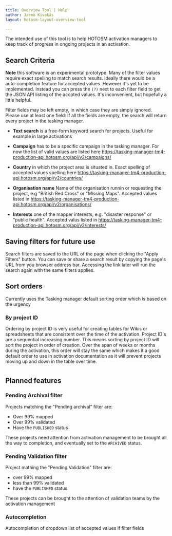 ```yaml
---
title: Overview Tool | Help
author: Jarmo Kivekäs
layout: hotosm-layout-overview-tool

---
```



The intended use of this tool is to help HOTOSM activation managers to keep track of progress in ongoing projects in an activation.





## Search Criteria



**Note** this software is an experimental prototype. Many of the filter values require exact spelling to match search results. Ideally there would be a auto-completion feature for accepted values. However it's yet to be implemented. Instead you can press the `(?)` next to each filter field to get the JSON API listing of the accpted values. It's inconvenient, but hopefully a little helpful.

Filter fields may be left empty, in which case they are simply ignored. Please use at least one field: if all the fields are empty, the search will return every project in the tasking manager. 

- **Text search** is a free-form keyword search for projects. Useful for example in large activations 

- **Campaign** has to be a specific campaign in the tasking manager. For now the list of valid values are listed here https://tasking-manager-tm4-production-api.hotosm.org/api/v2/campaigns/

- **Country** in which the project area is situated in. Exact spelling of accepted values spelling here https://tasking-manager-tm4-production-api.hotosm.org/api/v2/countries/

- **Organisation name** Name of the organisation runnin or requesting the project, e.g "British Red Cross" or "Missing Maps". Accepted values listed in  https://tasking-manager-tm4-production-api.hotosm.org/api/v2/organisations/


- **Interests** one of the mapper interests, e.g. "disaster response" or "public health". Accepted valus listed in  https://tasking-manager-tm4-production-api.hotosm.org/api/v2/interests/


## Saving filters for future use

Search filters are saved to the URL of the page when clicking the "Apply Filters" button. You can save or share a search result by copying the page's URL from you browser address bar. Accessing the link later will run the search again with the same filters applies.



## Sort orders

Currently uses the Tasking manager default sorting order which is based on the urgency


### By project ID

Ordering by project ID is very useful for creating tables for Wikis or spreadsheets that are consistent over the time of the activation. Project ID's are a sequential increasing number. This means sorting by project ID will sort the project in order of creation. Over the span of weeks or months during the activation, this order will stay the same which makes it a good default order to use in activation documentation as it will prevent projects moving up and down in the table over time. 

#

## Planned features


### Pending Archival filter 

Projects matching the "Pending archival" filter are:

- Over 99% mapped
- Over 99% validated
- Have the `PUBLISHED` status

These projects need attention from activation management to be brought all the way to completion, and eventually set to the `ARCHIVED` status. 

### Pending Validation filter

Project mathing the "Pending Validation" filter are:

- over 99% mapped
- less than 99% validated
- have the `PUBLISHED` status

These projects can be brought to the attention of validation teams by the activation management 

### Autocompletion

Autocompletion of dropdown list of accepted values if filter fields

